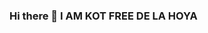### Hi there 👋 I AM KOT FREE DE LA HOYA

<!--
**kotfreede/Kotfreede** is a ✨ _special_ ✨ repository because its `README.md` (this file) appears on your GitHub profile.

--
